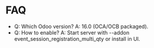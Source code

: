 # FAQ

- Q: Which Odoo version? A: 16.0 (OCA/OCB packaged).
- Q: How to enable? A: Start server with --addon event_session_registration_multi_qty or install in UI.
